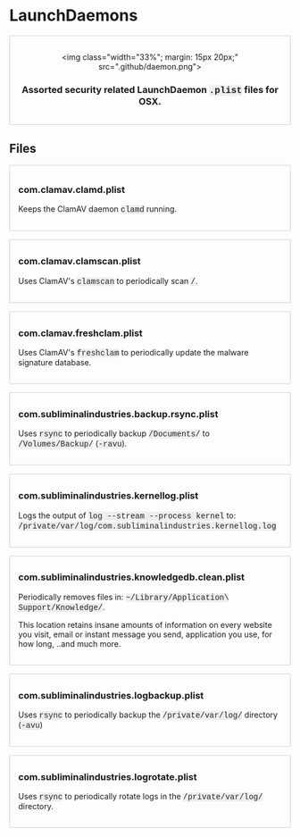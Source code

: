 # LaunchDaemons

<div style="overflow: hidden; width: auto; border: 1px solid; border-color: lightgrey; padding: 15px 15px 15px 15px; margin: 0 0px 15px;" align="center">

<img class="width="33%"; margin: 15px 20px;" src=".github/daemon.png">

<h3>Assorted security related LaunchDaemon <m style="font-family:courier; background-color: #eeeeee; color: #222222;">.plist</m> files for OSX.</h3>

</div>



## Files


<div style="overflow: hidden; width: auto; border: 1px solid; border-color: lightgrey; padding: 10px 15px 15px 15px; margin: 0 0 15px;" align="left">

<h3>com.clamav.clamd.plist</h3>

<p>Keeps the ClamAV daemon <m style="font-family:courier; background-color: #eeeeee; color: #222222;">clamd</m> running.</p>

</div>


<div style="overflow: hidden; width: auto; border: 1px solid; border-color: lightgrey; padding: 5px 15px 15px 15px; margin: 0 0px 15px;" align="left">
<h3>com.clamav.clamscan.plist</h3>

<p>Uses ClamAV's <m style="font-family:courier; background-color: #eeeeee; color: #222222;">clamscan</m> to periodically scan <m style="font-family:courier; background-color: #eeeeee; color: #222222;">/</m>.</p>

</div>


<div style="overflow: hidden; width: auto; border: 1px solid; border-color: lightgrey; padding: 5px 15px 15px 15px; margin: 0 0px 15px;" align="left">
<h3>com.clamav.freshclam.plist</h3>

<p>Uses ClamAV's <m style="font-family:courier; background-color: #eeeeee; color: #222222;">freshclam</m> to periodically update the malware signature database.</p>

</div>


<div style="overflow: hidden; width: auto; border: 1px solid; border-color: lightgrey; padding: 5px 15px 15px 15px; margin: 0 0px 15px;" align="left">
<h3>com.subliminalindustries.backup.rsync.plist</h3>

<p>Uses <m <m style="font-family:courier; background-color: #eeeeee; color: #222222;">rsync</m> to periodically backup <m style="font-family:courier; background-color: #eeeeee; color: #222222;">/Documents/</m> to <m style="font-family:courier; background-color: #eeeeee; color: #222222;">/Volumes/Backup/</m> (<m style="font-family:courier; background-color: #eeeeee; color: #222222;">-ravu</m>).</p>

</div>


<div style="overflow: hidden; width: auto; border: 1px solid; border-color: lightgrey; padding: 5px 15px 15px 15px; margin: 0 0px 15px;" align="left">
<h3>com.subliminalindustries.kernellog.plist</h3>

<p>Logs the output of <m style="font-family:courier; background-color: #eeeeee; color: #222222;">log --stream --process kernel</m> to: <m style="font-family:courier; background-color: #eeeeee; color: #222222;">/private/var/log/com.subliminalindustries.kernellog.log</m></p>

</div>


<div style="overflow: hidden; width: auto; border: 1px solid; border-color: lightgrey; padding: 5px 15px 15px 15px; margin: 0 0px 15px;" align="left">
<h3>com.subliminalindustries.knowledgedb.clean.plist</h3>

<p>Periodically removes files in: <m style="font-family:courier; background-color: #eeeeee; color: #222222;">~/Library/Application\ Support/Knowledge/</m>.</p>

<p>This location retains insane amounts of information on every website you visit, email or instant message you send, application you use, for how long, ..and much more.</p>

</div>


<div style="overflow: hidden; width: auto; border: 1px solid; border-color: lightgrey; padding: 5px 15px 15px 15px; margin: 0 0px 15px;" align="left">
<h3>com.subliminalindustries.logbackup.plist</h3>

<p>Uses <m style="font-family:courier; background-color: #eeeeee; color: #222222;">rsync</m> to periodically backup the <m style="font-family:courier; background-color: #eeeeee; color: #222222;">/private/var/log/</m> directory (<m style="font-family:courier; background-color: #eeeeee; color: #222222;">-avu</m>)</p>

</div>


<div style="overflow: hidden; width: auto; border: 1px solid; border-color: lightgrey; padding: 5px 15px 15px 15px; margin: 0 0px 15px;" align="left">
<h3>com.subliminalindustries.logrotate.plist</h3>

<p>Uses <m style="font-family:courier; background-color: #eeeeee; color: #222222;">rsync</m> to periodically rotate logs in the <m style="font-family:courier; background-color: #eeeeee; color: #222222;">/private/var/log/</m> directory.</p>

</div>